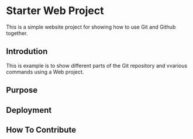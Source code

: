 # Starter Web Project

This is a simple website project for showing how to use Git and Github together.

## Introdution

This is example is to show different parts of the Git repository and vvarious commands using a Web project.

## Purpose

## Deployment

## How To Contribute